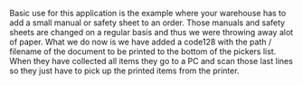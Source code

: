 Basic use for this application is the example where your warehouse has to add a small manual or safety sheet to an order.
Those manuals and safety sheets are changed on a regular basis and thus we were throwing away alot of paper.
What we do now is we have added a code128 with the path / filename of the document to be printed to the bottom of the pickers list.  When they have collected all items they go to a PC and scan those last lines so they just have to pick up the printed items from the printer.